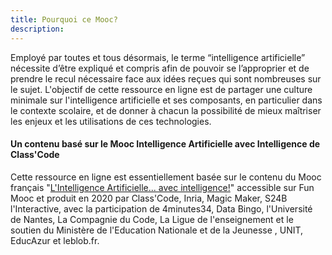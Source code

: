 ```yaml
---
title: Pourquoi ce Mooc?
description:
---
```


Employé par toutes et tous désormais, le terme “intelligence artificielle” nécessite d’être expliqué et compris afin de pouvoir se l’approprier et de prendre le recul nécessaire face aux idées reçues qui sont nombreuses sur le sujet.
L'objectif de cette ressource en ligne est de partager une culture minimale sur l'intelligence artificielle et ses composants, en particulier dans le contexte scolaire, et de donner à chacun la possibilité de mieux maîtriser les enjeux et les utilisations de ces technologies.


#### Un contenu basé sur le Mooc Intelligence Artificielle avec Intelligence de Class'Code  

Cette ressource en ligne est essentiellement basée sur le contenu du Mooc français "[L'Intelligence Artificielle... avec intelligence!](https://www.fun-mooc.fr/en/cours/lintelligence-artificielle-avec-intelligence/)" accessible sur Fun Mooc et produit en 2020 par Class'Code, Inria, Magic Maker, S24B l'Interactive, avec la participation de 4minutes34, Data Bingo, l'Université de Nantes, La Compagnie du Code, La Ligue de l'enseignement et le soutien du Ministère de l'Education Nationale et de la Jeunesse , UNIT, EducAzur et leblob.fr.
